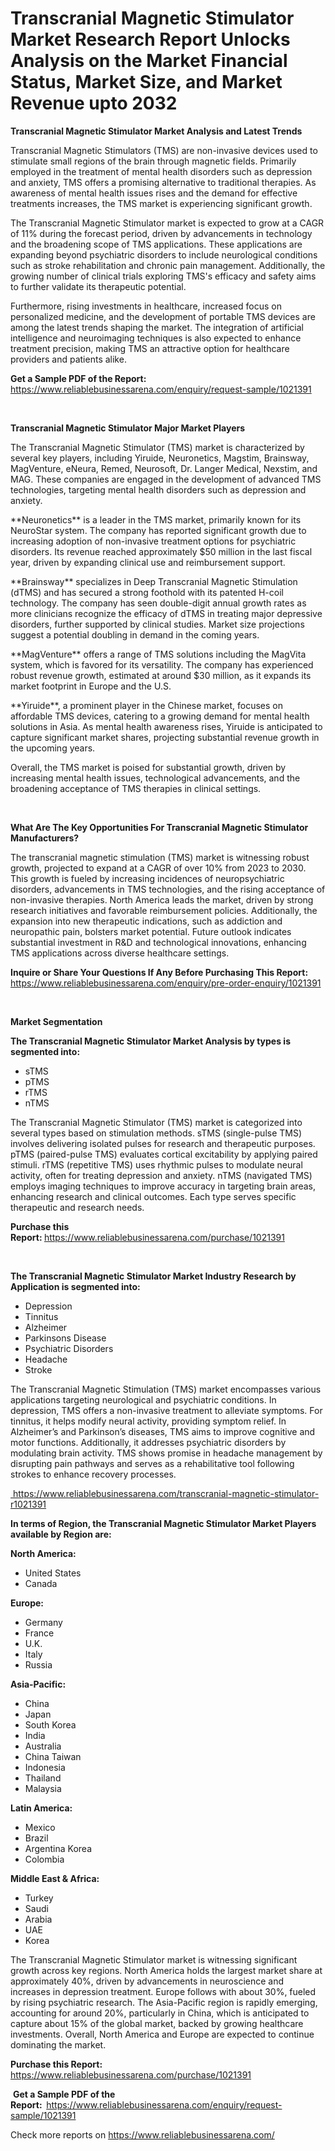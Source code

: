 <p><h1>Transcranial Magnetic Stimulator Market Research Report Unlocks Analysis on the Market Financial Status, Market Size, and Market Revenue upto 2032</h1></p><p><strong>Transcranial Magnetic Stimulator Market Analysis and Latest Trends</strong></p>
<p><p>Transcranial Magnetic Stimulators (TMS) are non-invasive devices used to stimulate small regions of the brain through magnetic fields. Primarily employed in the treatment of mental health disorders such as depression and anxiety, TMS offers a promising alternative to traditional therapies. As awareness of mental health issues rises and the demand for effective treatments increases, the TMS market is experiencing significant growth.</p><p>The Transcranial Magnetic Stimulator market is expected to grow at a CAGR of 11% during the forecast period, driven by advancements in technology and the broadening scope of TMS applications. These applications are expanding beyond psychiatric disorders to include neurological conditions such as stroke rehabilitation and chronic pain management. Additionally, the growing number of clinical trials exploring TMS's efficacy and safety aims to further validate its therapeutic potential.</p><p>Furthermore, rising investments in healthcare, increased focus on personalized medicine, and the development of portable TMS devices are among the latest trends shaping the market. The integration of artificial intelligence and neuroimaging techniques is also expected to enhance treatment precision, making TMS an attractive option for healthcare providers and patients alike.</p></p>
<p><strong>Get a Sample PDF of the Report:&nbsp;</strong> <a href="https://www.reliablebusinessarena.com/enquiry/request-sample/1021391?utm_campaign=2182&utm_medium=2&utm_source=Github&utm_content=ia&utm_term=21032025&utm_id=transcranial-magnetic-stimulator">https://www.reliablebusinessarena.com/enquiry/request-sample/1021391</a></p>
<p>&nbsp;</p>
<p><strong>Transcranial Magnetic Stimulator Major Market Players</strong></p>
<p><p>The Transcranial Magnetic Stimulator (TMS) market is characterized by several key players, including Yiruide, Neuronetics, Magstim, Brainsway, MagVenture, eNeura, Remed, Neurosoft, Dr. Langer Medical, Nexstim, and MAG. These companies are engaged in the development of advanced TMS technologies, targeting mental health disorders such as depression and anxiety.</p><p>**Neuronetics** is a leader in the TMS market, primarily known for its NeuroStar system. The company has reported significant growth due to increasing adoption of non-invasive treatment options for psychiatric disorders. Its revenue reached approximately $50 million in the last fiscal year, driven by expanding clinical use and reimbursement support.</p><p>**Brainsway** specializes in Deep Transcranial Magnetic Stimulation (dTMS) and has secured a strong foothold with its patented H-coil technology. The company has seen double-digit annual growth rates as more clinicians recognize the efficacy of dTMS in treating major depressive disorders, further supported by clinical studies. Market size projections suggest a potential doubling in demand in the coming years.</p><p>**MagVenture** offers a range of TMS solutions including the MagVita system, which is favored for its versatility. The company has experienced robust revenue growth, estimated at around $30 million, as it expands its market footprint in Europe and the U.S.</p><p>**Yiruide**, a prominent player in the Chinese market, focuses on affordable TMS devices, catering to a growing demand for mental health solutions in Asia. As mental health awareness rises, Yiruide is anticipated to capture significant market shares, projecting substantial revenue growth in the upcoming years.</p><p>Overall, the TMS market is poised for substantial growth, driven by increasing mental health issues, technological advancements, and the broadening acceptance of TMS therapies in clinical settings.</p></p>
<p>&nbsp;</p>
<p><strong>What Are The Key Opportunities For Transcranial Magnetic Stimulator Manufacturers?</strong></p>
<p><p>The transcranial magnetic stimulation (TMS) market is witnessing robust growth, projected to expand at a CAGR of over 10% from 2023 to 2030. This growth is fueled by increasing incidences of neuropsychiatric disorders, advancements in TMS technologies, and the rising acceptance of non-invasive therapies. North America leads the market, driven by strong research initiatives and favorable reimbursement policies. Additionally, the expansion into new therapeutic indications, such as addiction and neuropathic pain, bolsters market potential. Future outlook indicates substantial investment in R&D and technological innovations, enhancing TMS applications across diverse healthcare settings.</p></p>
<p><strong>Inquire or Share Your Questions If Any Before Purchasing This Report:</strong> <a href="https://www.reliablebusinessarena.com/enquiry/pre-order-enquiry/1021391?utm_campaign=2182&utm_medium=2&utm_source=Github&utm_content=ia&utm_term=21032025&utm_id=transcranial-magnetic-stimulator">https://www.reliablebusinessarena.com/enquiry/pre-order-enquiry/1021391</a></p>
<p>&nbsp;</p>
<p><strong>Market Segmentation</strong></p>
<p><strong>The Transcranial Magnetic Stimulator Market Analysis by types is segmented into:</strong></p>
<p><ul><li>sTMS</li><li>pTMS</li><li>rTMS</li><li>nTMS</li></ul></p>
<p><p>The Transcranial Magnetic Stimulator (TMS) market is categorized into several types based on stimulation methods. sTMS (single-pulse TMS) involves delivering isolated pulses for research and therapeutic purposes. pTMS (paired-pulse TMS) evaluates cortical excitability by applying paired stimuli. rTMS (repetitive TMS) uses rhythmic pulses to modulate neural activity, often for treating depression and anxiety. nTMS (navigated TMS) employs imaging techniques to improve accuracy in targeting brain areas, enhancing research and clinical outcomes. Each type serves specific therapeutic and research needs.</p></p>
<p><strong>Purchase this Report:&nbsp;</strong><a href="https://www.reliablebusinessarena.com/purchase/1021391?utm_campaign=2182&utm_medium=2&utm_source=Github&utm_content=ia&utm_term=21032025&utm_id=transcranial-magnetic-stimulator">https://www.reliablebusinessarena.com/purchase/1021391</a></p>
<p>&nbsp;</p>
<p><strong>The Transcranial Magnetic Stimulator Market Industry Research by Application is segmented into:</strong></p>
<p><ul><li>Depression</li><li>Tinnitus</li><li>Alzheimer</li><li>Parkinsons Disease</li><li>Psychiatric Disorders</li><li>Headache</li><li>Stroke</li></ul></p>
<p><p>The Transcranial Magnetic Stimulation (TMS) market encompasses various applications targeting neurological and psychiatric conditions. In depression, TMS offers a non-invasive treatment to alleviate symptoms. For tinnitus, it helps modify neural activity, providing symptom relief. In Alzheimer’s and Parkinson’s diseases, TMS aims to improve cognitive and motor functions. Additionally, it addresses psychiatric disorders by modulating brain activity. TMS shows promise in headache management by disrupting pain pathways and serves as a rehabilitative tool following strokes to enhance recovery processes.</p></p>
<p><a href="https://www.reliablebusinessarena.com/transcranial-magnetic-stimulator-r1021391?utm_campaign=2182&utm_medium=2&utm_source=Github&utm_content=ia&utm_term=21032025&utm_id=transcranial-magnetic-stimulator">&nbsp;https://www.reliablebusinessarena.com/transcranial-magnetic-stimulator-r1021391</a></p>
<p><strong>In terms of Region, the Transcranial Magnetic Stimulator Market Players available by Region are:</strong></p>
<p>
    <p> <strong> North America: </strong>
        <ul>
            <li>United States</li>
            <li>Canada</li>
        </ul>
        </p> 
    <p> <strong> Europe: </strong>
        <ul>
            <li>Germany</li>
            <li>France</li>
            <li>U.K.</li>
            <li>Italy</li>
            <li>Russia</li>
        </ul>
        </p> 
    <p> <strong> Asia-Pacific: </strong>
        <ul>
            <li>China</li>
            <li>Japan</li>
            <li>South Korea</li>
            <li>India</li>
            <li>Australia</li>
            <li>China Taiwan</li>
            <li>Indonesia</li>
            <li>Thailand</li>
            <li>Malaysia</li>
        </ul>
        </p> 
    <p> <strong> Latin America: </strong>
        <ul>
            <li>Mexico</li>
            <li>Brazil</li>
            <li>Argentina Korea</li>
            <li>Colombia</li>
        </ul>
        </p> 
    <p> <strong> Middle East & Africa: </strong>
        <ul>
            <li>Turkey</li>
            <li>Saudi</li>
            <li>Arabia</li>
            <li>UAE</li>
            <li>Korea</li>
        </ul>
    </p>
    </p>
<p><p>The Transcranial Magnetic Stimulator market is witnessing significant growth across key regions. North America holds the largest market share at approximately 40%, driven by advancements in neuroscience and increases in depression treatment. Europe follows with about 30%, fueled by rising psychiatric research. The Asia-Pacific region is rapidly emerging, accounting for around 20%, particularly in China, which is anticipated to capture about 15% of the global market, backed by growing healthcare investments. Overall, North America and Europe are expected to continue dominating the market.</p></p>
<p><strong>Purchase this Report: </strong><a href="https://www.reliablebusinessarena.com/purchase/1021391?utm_campaign=2182&utm_medium=2&utm_source=Github&utm_content=ia&utm_term=21032025&utm_id=transcranial-magnetic-stimulator">https://www.reliablebusinessarena.com/purchase/1021391</a></p>
<p>&nbsp;<strong>Get a Sample PDF of the Report:&nbsp;&nbsp;</strong><a href="https://www.reliablebusinessarena.com/enquiry/request-sample/1021391?utm_campaign=2182&utm_medium=2&utm_source=Github&utm_content=ia&utm_term=21032025&utm_id=transcranial-magnetic-stimulator">https://www.reliablebusinessarena.com/enquiry/request-sample/1021391</a></p>
<p><strong></strong></p>
<p>Check more reports on <a href="https://www.reliablebusinessarena.com/?utm_campaign=2182&utm_medium=2&utm_source=Github&utm_content=ia&utm_term=21032025&utm_id=transcranial-magnetic-stimulator">https://www.reliablebusinessarena.com/</a></p>